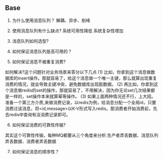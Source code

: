 ## Base

1. 为什么使用消息队列？
   解耦、异步、削峰

2. 使用消息队列有什么缺点?
  系统可用性降低  系统复杂性增加

3. 消息队列如何选型?

4. 如何保证消息队列是高可用的？

5. 如何保证消息不被重复消费?

如何解决?这个问题针对业务场景来答分以下几点
(1) 比如，你拿到这个消息做数据库的insert操作。那就容易了，给这个消息做一个唯一主键，那么就算出现重复消费的情况，就会导致主键冲突，避免数据库出现脏数据。
(2) 再比如，你拿到这个消息做redis的set的操作，那就容易了，不用解决，因为你无论set几次结果都是一样的，set操作本来就算幂等操作。
(3) 如果上面两种情况还不行，上大招。准备一个第三方介质,来做消费记录。以redis为例，给消息分配一个全局id，只要消费过该消息，将<id,message>以K-V形式写入redis。那消费者开始消费前，先去redis中查询有没消费记录即可。

6. 如何保证消费的可靠性传输?

其实这个可靠性传输，每种MQ都要从三个角度来分析:生产者弄丢数据、消息队列弄丢数据、消费者弄丢数据

7. 如何保证消息的顺序性？
